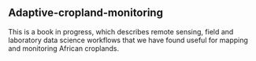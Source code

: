 ## Adaptive-cropland-monitoring

This is a book in progress, which describes remote sensing, field and laboratory data science workflows that we have found useful for mapping and monitoring African croplands.